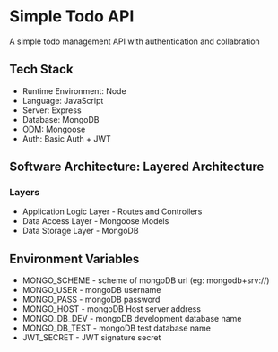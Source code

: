 # Simple Todo API

A simple todo management API with authentication and collabration

## Tech Stack
- Runtime Environment: Node
- Language: JavaScript
- Server: Express
- Database: MongoDB
- ODM: Mongoose
- Auth: Basic Auth + JWT

## Software Architecture: Layered Architecture

### Layers
- Application Logic Layer - Routes and Controllers
- Data Access Layer - Mongoose Models
- Data Storage Layer - MongoDB

## Environment Variables
- MONGO_SCHEME - scheme of mongoDB url (eg: mongodb+srv://)
- MONGO_USER - mongoDB username
- MONGO_PASS - mongoDB password
- MONGO_HOST - mongoDB Host server address
- MONGO_DB_DEV - mongoDB development database name
- MONGO_DB_TEST - mongoDB test database name
- JWT_SECRET - JWT signature secret
